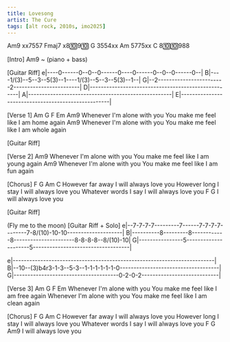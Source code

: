 ```yaml
---
title: Lovesong
artist: The Cure
tags: [alt rock, 2010s, imo2025]
---
```


Am9   xx7557
Fmaj7 x8🔟9🔟
G     3554xx
Am    5775xx
C     8🔟🔟988

[Intro]
Am9 ~ (piano + bass)

[Guitar Riff]
e|----0------0--0--0------0----0------0--0--0------0--|
B|----1/(3)--5--3--5\(3)--1----1/(3)--5--3--5\(3)--1--|
G|--2------------------------2------------------------|
D|----------------------------------------------------|
A|----------------------------------------------------|
E|----------------------------------------------------|


[Verse 1] Am G F Em
Am9
Whenever I'm alone with you
You make me feel like I am home again
Am9
Whenever I'm alone with you
You make me feel like I am whole again

[Guitar Riff]

[Verse 2]
Am9
Whenever I'm alone with you
You make me feel like I am young again
Am9
Whenever I'm alone with you
You make me feel like I am fun again

[Chorus]
F       G        Am     C
However far away I will always love you
However long I stay I will always love you
Whatever words I say I will always love you
F      G
I will always love you

[Guitar Riff]

(Fly me to the moon)
[Guitar Riff + Solo]
e|--7-7-7-7---------7------7-7-7-7--------7-8/(10)-10-10--------------------|
B|----------8---------8------------8----------------------8-8-8-8--8/(10)-10|
G|----------------5---------------------5-----------------------------------|

e|-------------------------------------------------------------------------|
B|--10--(3)b4r3-1-3--5-3--1-1-1-1-1-1-0------------------------------------|
G|--------------------------------------0-2-0-2----------------------------|

[Verse 3] Am G F Em
Whenever I'm alone with you
You make me feel like I am free again
Whenever I'm alone with you
You make me feel like I am clean again

[Chorus]
F       G        Am     C
However far away I will always love you
However long I stay I will always love you
Whatever words I say I will always love you
F      G              Am9
I will always love you